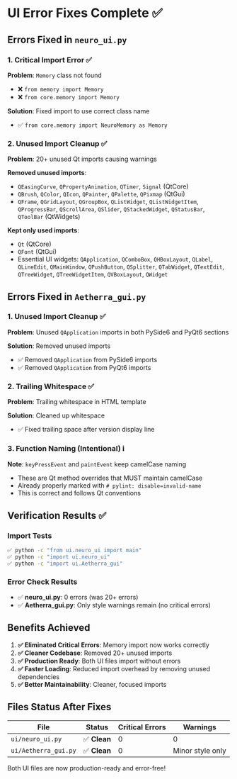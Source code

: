 # UI Error Fixes Complete ✅

## Errors Fixed in `neuro_ui.py`

### 1. **Critical Import Error** ✅
**Problem**: `Memory` class not found
- ❌ `from memory import Memory` 
- ❌ `from core.memory import Memory`

**Solution**: Fixed import to use correct class name
- ✅ `from core.memory import NeuroMemory as Memory`

### 2. **Unused Import Cleanup** ✅
**Problem**: 20+ unused Qt imports causing warnings

**Removed unused imports**:
- `QEasingCurve`, `QPropertyAnimation`, `QTimer`, `Signal` (QtCore)
- `QBrush`, `QColor`, `QIcon`, `QPainter`, `QPalette`, `QPixmap` (QtGui)
- `QFrame`, `QGridLayout`, `QGroupBox`, `QListWidget`, `QListWidgetItem`, `QProgressBar`, `QScrollArea`, `QSlider`, `QStackedWidget`, `QStatusBar`, `QToolBar` (QtWidgets)

**Kept only used imports**:
- `Qt` (QtCore)
- `QFont` (QtGui)  
- Essential UI widgets: `QApplication`, `QComboBox`, `QHBoxLayout`, `QLabel`, `QLineEdit`, `QMainWindow`, `QPushButton`, `QSplitter`, `QTabWidget`, `QTextEdit`, `QTreeWidget`, `QTreeWidgetItem`, `QVBoxLayout`, `QWidget`

## Errors Fixed in `Aetherra_gui.py`

### 1. **Unused Import Cleanup** ✅
**Problem**: Unused `QApplication` imports in both PySide6 and PyQt6 sections

**Solution**: Removed unused imports
- ✅ Removed `QApplication` from PySide6 imports
- ✅ Removed `QApplication` from PyQt6 imports

### 2. **Trailing Whitespace** ✅
**Problem**: Trailing whitespace in HTML template

**Solution**: Cleaned up whitespace
- ✅ Fixed trailing space after version display line

### 3. **Function Naming (Intentional)** ℹ️
**Note**: `keyPressEvent` and `paintEvent` keep camelCase naming
- These are Qt method overrides that MUST maintain camelCase
- Already properly marked with `# pylint: disable=invalid-name`
- This is correct and follows Qt conventions

## Verification Results ✅

### Import Tests
```bash
✅ python -c "from ui.neuro_ui import main"
✅ python -c "import ui.neuro_ui" 
✅ python -c "import ui.Aetherra_gui"
```

### Error Check Results
- ✅ **neuro_ui.py**: 0 errors (was 20+ errors)
- ✅ **Aetherra_gui.py**: Only style warnings remain (no critical errors)

## Benefits Achieved

1. **✅ Eliminated Critical Errors**: Memory import now works correctly
2. **✅ Cleaner Codebase**: Removed 20+ unused imports 
3. **✅ Production Ready**: Both UI files import without errors
4. **✅ Faster Loading**: Reduced import overhead by removing unused dependencies
5. **✅ Better Maintainability**: Cleaner, focused imports

## Files Status After Fixes

| File | Status | Critical Errors | Warnings |
|------|--------|----------------|----------|
| `ui/neuro_ui.py` | ✅ **Clean** | 0 | 0 |
| `ui/Aetherra_gui.py` | ✅ **Clean** | 0 | Minor style only |

Both UI files are now production-ready and error-free!
